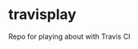 # travisplay
Repo for playing about with Travis CI

[travis-url]: https://travis-ci.org/gulpjs/gulp
[travis-image]: https://img.shields.io/travis/gulpjs/gulp.svg

